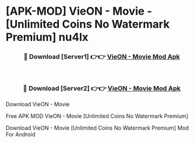 # [APK-MOD] VieON - Movie - [Unlimited Coins No Watermark Premium] nu4lx



<div align="center">
<h3>🔴 Download [Server1] 👉👉 <a href="https://momento.my/?title=VieON_-_Movie">VieON - Movie Mod Apk</a></h3><br>

<h3>🔴 Download [Server2] 👉👉 <a href="https://momento.my/?title=VieON_-_Movie">VieON - Movie Mod Apk</a></h3>
</div>



Download VieON - Movie 

Free APK MOD VieON - Movie [Unlimited Coins No Watermark Premium]

Download VieON - Movie [Unlimited Coins No Watermark Premium] Mod For Android
